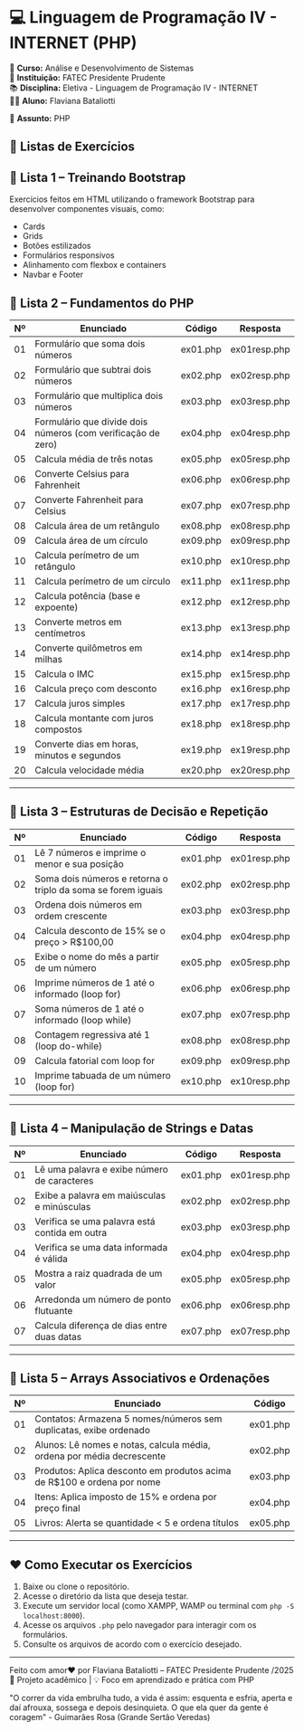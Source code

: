 # 💻 Linguagem de Programação IV - INTERNET (PHP)

📌 **Curso:** Análise e Desenvolvimento de Sistemas  
🏫 **Instituição:** FATEC Presidente Prudente  
📚 **Disciplina:** Eletiva - Linguagem de Programação IV - INTERNET  
👨‍🎓 **Aluno:** Flaviana Bataliotti

🧠 **Assunto:** PHP



## 📝 Listas de Exercícios

## 🧩 Lista 1 – Treinando Bootstrap

Exercícios feitos em HTML utilizando o framework Bootstrap para desenvolver componentes visuais, como:
- Cards
- Grids
- Botões estilizados
- Formulários responsivos
- Alinhamento com flexbox e containers
- Navbar e Footer

## 📝 Lista 2 – Fundamentos do PHP

| Nº  | Enunciado                                                                 | Código        | Resposta      |
|-----|---------------------------------------------------------------------------|---------------|----------------|
| 01  | Formulário que soma dois números                                          | ex01.php      | ex01resp.php   |
| 02  | Formulário que subtrai dois números                                       | ex02.php      | ex02resp.php   |
| 03  | Formulário que multiplica dois números                                    | ex03.php      | ex03resp.php   |
| 04  | Formulário que divide dois números (com verificação de zero)             | ex04.php      | ex04resp.php   |
| 05  | Calcula média de três notas                                               | ex05.php      | ex05resp.php   |
| 06  | Converte Celsius para Fahrenheit                                          | ex06.php      | ex06resp.php   |
| 07  | Converte Fahrenheit para Celsius                                          | ex07.php      | ex07resp.php   |
| 08  | Calcula área de um retângulo                                              | ex08.php      | ex08resp.php   |
| 09  | Calcula área de um círculo                                                | ex09.php      | ex09resp.php   |
| 10  | Calcula perímetro de um retângulo                                         | ex10.php      | ex10resp.php   |
| 11  | Calcula perímetro de um círculo                                           | ex11.php      | ex11resp.php   |
| 12  | Calcula potência (base e expoente)                                        | ex12.php      | ex12resp.php   |
| 13  | Converte metros em centímetros                                            | ex13.php      | ex13resp.php   |
| 14  | Converte quilômetros em milhas                                            | ex14.php      | ex14resp.php   |
| 15  | Calcula o IMC                                                             | ex15.php      | ex15resp.php   |
| 16  | Calcula preço com desconto                                                | ex16.php      | ex16resp.php   |
| 17  | Calcula juros simples                                                     | ex17.php      | ex17resp.php   |
| 18  | Calcula montante com juros compostos                                      | ex18.php      | ex18resp.php   |
| 19  | Converte dias em horas, minutos e segundos                                | ex19.php      | ex19resp.php   |
| 20  | Calcula velocidade média                                                  | ex20.php      | ex20resp.php   |

---

## 📝 Lista 3 – Estruturas de Decisão e Repetição

| Nº  | Enunciado                                                                 | Código        | Resposta      |
|-----|---------------------------------------------------------------------------|---------------|----------------|
| 01  | Lê 7 números e imprime o menor e sua posição                             | ex01.php      | ex01resp.php   |
| 02  | Soma dois números e retorna o triplo da soma se forem iguais             | ex02.php      | ex02resp.php   |
| 03  | Ordena dois números em ordem crescente                                   | ex03.php      | ex03resp.php   |
| 04  | Calcula desconto de 15% se o preço > R$100,00                            | ex04.php      | ex04resp.php   |
| 05  | Exibe o nome do mês a partir de um número                                | ex05.php      | ex05resp.php   |
| 06  | Imprime números de 1 até o informado (loop for)                          | ex06.php      | ex06resp.php   |
| 07  | Soma números de 1 até o informado (loop while)                           | ex07.php      | ex07resp.php   |
| 08  | Contagem regressiva até 1 (loop do-while)                                | ex08.php      | ex08resp.php   |
| 09  | Calcula fatorial com loop for                                            | ex09.php      | ex09resp.php   |
| 10  | Imprime tabuada de um número (loop for)                                  | ex10.php      | ex10resp.php   |

---

## 📝 Lista 4 – Manipulação de Strings e Datas

| Nº  | Enunciado                                                                 | Código        | Resposta      |
|-----|---------------------------------------------------------------------------|---------------|----------------|
| 01  | Lê uma palavra e exibe número de caracteres                              | ex01.php      | ex01resp.php   |
| 02  | Exibe a palavra em maiúsculas e minúsculas                               | ex02.php      | ex02resp.php   |
| 03  | Verifica se uma palavra está contida em outra                            | ex03.php      | ex03resp.php   |
| 04  | Verifica se uma data informada é válida                                  | ex04.php      | ex04resp.php   |
| 05  | Mostra a raiz quadrada de um valor                                       | ex05.php      | ex05resp.php   |
| 06  | Arredonda um número de ponto flutuante                                   | ex06.php      | ex06resp.php   |
| 07  | Calcula diferença de dias entre duas datas                               | ex07.php      | ex07resp.php   |

---

## 📝 Lista 5 – Arrays Associativos e Ordenações

| Nº  | Enunciado                                                                 | Código        |
|-----|---------------------------------------------------------------------------|---------------|
| 01  | Contatos: Armazena 5 nomes/números sem duplicatas, exibe ordenado        | ex01.php      |
| 02  | Alunos: Lê nomes e notas, calcula média, ordena por média decrescente    | ex02.php      |
| 03  | Produtos: Aplica desconto em produtos acima de R$100 e ordena por nome   | ex03.php      |
| 04  | Itens: Aplica imposto de 15% e ordena por preço final                    | ex04.php      |
| 05  | Livros: Alerta se quantidade < 5 e ordena títulos                       | ex05.php      |

---

## ❤️ Como Executar os Exercícios

1. Baixe ou clone o repositório.
2. Acesse o diretório da lista que deseja testar.
3. Execute um servidor local (como XAMPP, WAMP ou terminal com `php -S localhost:8000`).
4. Acesse os arquivos `.php` pelo navegador para interagir com os formulários.
5. Consulte os arquivos de acordo com o exercício desejado.

---

Feito com amor❤️ por Flaviana Bataliotti – FATEC Presidente Prudente /2025
📅 Projeto acadêmico | 💡 Foco em aprendizado e prática com PHP

"O correr da vida embrulha tudo, a vida é assim: esquenta e esfria, aperta e daí afrouxa, sossega e depois desinquieta. O que ela quer da gente é coragem" - Guimarães Rosa (Grande Sertão Veredas)